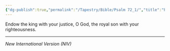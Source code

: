 ```yaml
---
{"dg-publish":true,"permalink":"/Tapestry/Bible/Psalm 72_1/","title":"Psalm 72:1","hide":true,"tags":["bible","bible-verse"],"dgHomeLink":true,"dgShowLocalGraph":true,"dgEnableSearch":true}
---
```


Endow the king with your justice, O God, the royal son with your righteousness.

---
*New International Version (NIV)*